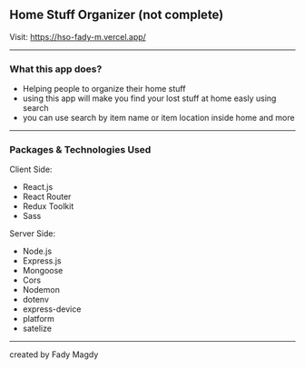 ## Home Stuff Organizer (not complete)
Visit: https://hso-fady-m.vercel.app/

---

### What this app does?

- Helping people to organize their home stuff
- using this app will make you find your lost stuff at home easly using search
- you can use search by item name or item location inside home and more

---

### Packages & Technologies Used

Client Side:

- React.js
- React Router
- Redux Toolkit
- Sass

Server Side:

- Node.js
- Express.js
- Mongoose
- Cors
- Nodemon
- dotenv
- express-device
- platform
- satelize

---

created by Fady Magdy

